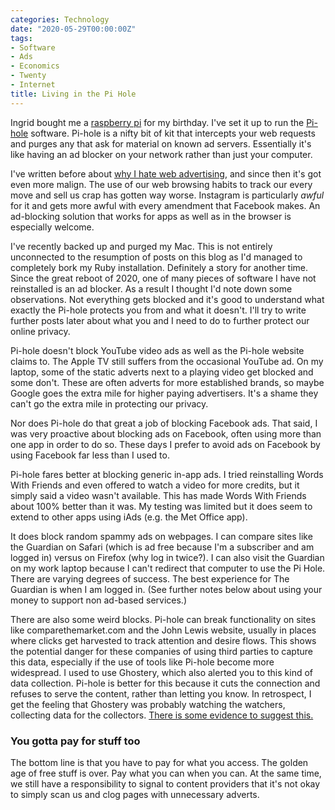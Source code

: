 ```yaml
---
categories: Technology
date: "2020-05-29T00:00:00Z"
tags:
- Software
- Ads
- Economics
- Twenty
- Internet
title: Living in the Pi Hole
---
```

Ingrid bought me a [raspberry pi](https://www.raspberrypi.org) for my birthday. I've set it up to run the [Pi-hole](https://docs.pi-hole.net) software. Pi-hole is a nifty bit of kit that intercepts your web requests and purges any that ask for material on known ad servers. Essentially it's like having an ad blocker on your network rather than just your computer.

I've written before about [why I hate web advertising](/net-loss/), and since then it's got even more malign. The use of our web browsing habits to track our every move and sell us crap has gotten way worse. Instagram is particularly *awful* for it and gets more awful with every amendment that Facebook makes. An ad-blocking solution that works for apps as well as in the browser is especially welcome.

I've recently backed up and purged my Mac. This is not entirely unconnected to the resumption of posts on this blog as I'd managed to completely bork my Ruby installation. Definitely a story for another time. Since the great reboot of 2020, one of many pieces of software I have not reinstalled is an ad blocker. As a result I thought I'd note down some observations. Not everything gets blocked and it's good to understand what exactly the Pi-hole protects you from and what it doesn't. I'll try to write further posts later about what you and I need to do to further protect our online privacy.

Pi-hole doesn't block YouTube video ads as well as the Pi-hole website claims to. The Apple TV still suffers from the occasional YouTube ad. On my laptop, some of the static adverts next to a playing video get blocked and some don't. These are often adverts for more established brands, so maybe Google goes the extra mile for higher paying advertisers. It's a shame they can't go the extra mile in protecting our privacy.

Nor does Pi-hole do that great a job of blocking Facebook ads. That said, I was very proactive about blocking ads on Facebook, often using more than one app in order to do so. These days I prefer to avoid ads on Facebook by using Facebook far less than I used to.

Pi-hole fares better at blocking generic in-app ads. I tried reinstalling Words With Friends and even offered to watch a video for more credits, but it simply said a video wasn't available. This has made Words With Friends about 100% better than it was. My testing was limited but it does seem to extend to other apps using iAds (e.g. the Met Office app).

It does block random spammy ads on webpages. I can compare sites like the Guardian on Safari (which is ad free because I'm a subscriber and am logged in) versus on Firefox (why log in twice?). I can also visit the Guardian on my work laptop because I can't redirect that computer to use the Pi Hole. There are varying degrees of success. The best experience for The Guardian is when I am logged in. (See further notes below about using your money to support non ad-based services.)

There are also some weird blocks. Pi-hole can break functionality on sites like comparethemarket.com and the John Lewis website, usually in places where clicks get harvested to track attention and desire flows. This shows the potential danger for these companies of using third parties to capture this data, especially if the use of tools like Pi-hole become more widespread. I used to use Ghostery, which also alerted you to this kind of data collection. Pi-hole is better for this because it cuts the connection and refuses to serve the content, rather than letting you know. In retrospect, I get the feeling that Ghostery was probably watching the watchers, collecting data for the collectors. [There is some evidence to suggest this.](https://www.businessinsider.com/evidon-sells-ghostery-data-to-advertisers-2013-6?op=1&r=US&IR=T)

### You gotta pay for stuff too
The bottom line is that you have to pay for what you access. The golden age of free stuff is over. Pay what you can when you can. At the same time, we still have a responsibility to signal to content providers that it's not okay to simply scan us and clog pages with unnecessary adverts. 